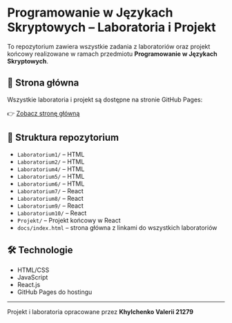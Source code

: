 # Programowanie w Językach Skryptowych – Laboratoria i Projekt

To repozytorium zawiera wszystkie zadania z laboratoriów oraz projekt końcowy realizowane w ramach przedmiotu **Programowanie w Językach Skryptowych**.

## 🔗 Strona główna

Wszystkie laboratoria i projekt są dostępne na stronie GitHub Pages:

👉 [Zobacz stronę główną](https://dzhynho.github.io/PWJS_2025/docs/index.html)

## 📁 Struktura repozytorium

- `Laboratorium1/` – HTML
- `Laboratorium2/` – HTML
- `Laboratorium4/` – HTML
- `Laboratorium5/` – HTML
- `Laboratorium6/` – HTML
- `Laboratorium7/` – React
- `Laboratorium8/` – React
- `Laboratorium9/` – React
- `Laboratorium10/` – React
- `Projekt/` – Projekt końcowy w React
- `docs/index.html` – strona główna z linkami do wszystkich laboratoriów

## 🛠️ Technologie

- HTML/CSS
- JavaScript
- React.js
- GitHub Pages do hostingu

---

Projekt i laboratoria opracowane przez **Khylchenko Valerii 21279**
